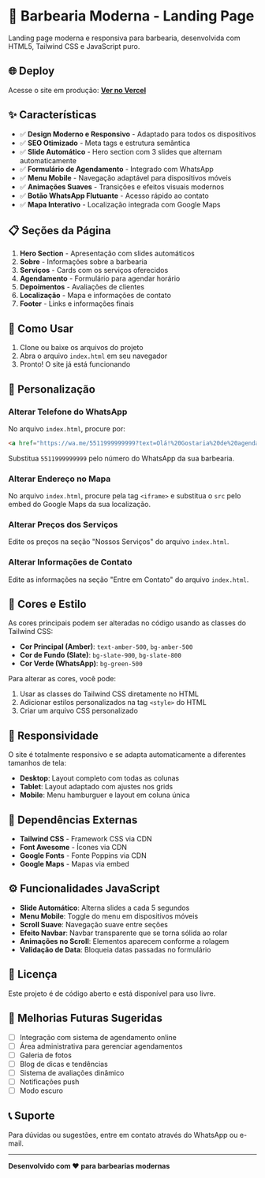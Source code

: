# 🎂 Barbearia Moderna - Landing Page

Landing page moderna e responsiva para barbearia, desenvolvida com HTML5, Tailwind CSS e JavaScript puro.

## 🌐 Deploy

Acesse o site em produção: **[Ver no Vercel](https://barberia-moderna.vercel.app/)**


## ✨ Características

- ✅ **Design Moderno e Responsivo** - Adaptado para todos os dispositivos
- ✅ **SEO Otimizado** - Meta tags e estrutura semântica
- ✅ **Slide Automático** - Hero section com 3 slides que alternam automaticamente
- ✅ **Formulário de Agendamento** - Integrado com WhatsApp
- ✅ **Menu Mobile** - Navegação adaptável para dispositivos móveis
- ✅ **Animações Suaves** - Transições e efeitos visuais modernos
- ✅ **Botão WhatsApp Flutuante** - Acesso rápido ao contato
- ✅ **Mapa Interativo** - Localização integrada com Google Maps

## 📋 Seções da Página

1. **Hero Section** - Apresentação com slides automáticos
2. **Sobre** - Informações sobre a barbearia
3. **Serviços** - Cards com os serviços oferecidos
4. **Agendamento** - Formulário para agendar horário
5. **Depoimentos** - Avaliações de clientes
6. **Localização** - Mapa e informações de contato
7. **Footer** - Links e informações finais

## 🚀 Como Usar

1. Clone ou baixe os arquivos do projeto
2. Abra o arquivo `index.html` em seu navegador
3. Pronto! O site já está funcionando

## 📝 Personalização

### Alterar Telefone do WhatsApp

No arquivo `index.html`, procure por:

```html
<a href="https://wa.me/5511999999999?text=Olá!%20Gostaria%20de%20agendar%20um%20horário"
```

Substitua `5511999999999` pelo número do WhatsApp da sua barbearia.

### Alterar Endereço no Mapa

No arquivo `index.html`, procure pela tag `<iframe>` e substitua o `src` pelo embed do Google Maps da sua localização.

### Alterar Preços dos Serviços

Edite os preços na seção "Nossos Serviços" do arquivo `index.html`.

### Alterar Informações de Contato

Edite as informações na seção "Entre em Contato" do arquivo `index.html`.

## 🎨 Cores e Estilo

As cores principais podem ser alteradas no código usando as classes do Tailwind CSS:

- **Cor Principal (Amber)**: `text-amber-500`, `bg-amber-500`
- **Cor de Fundo (Slate)**: `bg-slate-900`, `bg-slate-800`
- **Cor Verde (WhatsApp)**: `bg-green-500`

Para alterar as cores, você pode:

1. Usar as classes do Tailwind CSS diretamente no HTML
2. Adicionar estilos personalizados na tag `<style>` do HTML
3. Criar um arquivo CSS personalizado

## 📱 Responsividade

O site é totalmente responsivo e se adapta automaticamente a diferentes tamanhos de tela:

- **Desktop**: Layout completo com todas as colunas
- **Tablet**: Layout adaptado com ajustes nos grids
- **Mobile**: Menu hamburguer e layout em coluna única

## 🔧 Dependências Externas

- **Tailwind CSS** - Framework CSS via CDN
- **Font Awesome** - Ícones via CDN
- **Google Fonts** - Fonte Poppins via CDN
- **Google Maps** - Mapas via embed

## ⚙️ Funcionalidades JavaScript

- **Slide Automático**: Alterna slides a cada 5 segundos
- **Menu Mobile**: Toggle do menu em dispositivos móveis
- **Scroll Suave**: Navegação suave entre seções
- **Efeito Navbar**: Navbar transparente que se torna sólida ao rolar
- **Animações no Scroll**: Elementos aparecem conforme a rolagem
- **Validação de Data**: Bloqueia datas passadas no formulário

## 📄 Licença

Este projeto é de código aberto e está disponível para uso livre.

## 🎯 Melhorias Futuras Sugeridas

- [ ] Integração com sistema de agendamento online
- [ ] Área administrativa para gerenciar agendamentos
- [ ] Galeria de fotos
- [ ] Blog de dicas e tendências
- [ ] Sistema de avaliações dinâmico
- [ ] Notificações push
- [ ] Modo escuro

## 📞 Suporte

Para dúvidas ou sugestões, entre em contato através do WhatsApp ou e-mail.

---

**Desenvolvido com ❤️ para barbearias modernas**
